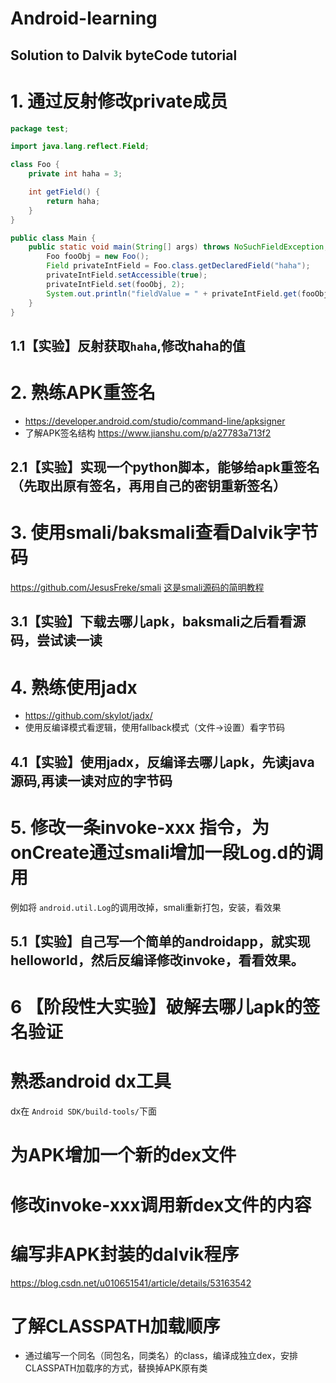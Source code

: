 # Android-learning
## Solution to Dalvik byteCode tutorial
# 1. 通过反射修改private成员
```Java
package test;

import java.lang.reflect.Field;

class Foo {
    private int haha = 3;

    int getField() {
        return haha;
    }
}

public class Main {
    public static void main(String[] args) throws NoSuchFieldException, IllegalAccessException {
        Foo fooObj = new Foo();
        Field privateIntField = Foo.class.getDeclaredField("haha");
        privateIntField.setAccessible(true);
        privateIntField.set(fooObj, 2);
        System.out.println("fieldValue = " + privateIntField.get(fooObj));
    }
}
```
## 1.1【实验】反射获取`haha`,修改haha的值



# 2. 熟练APK重签名
* https://developer.android.com/studio/command-line/apksigner
* 了解APK签名结构 https://www.jianshu.com/p/a27783a713f2

## 2.1【实验】实现一个python脚本，能够给apk重签名（先取出原有签名，再用自己的密钥重新签名）



# 3. 使用smali/baksmali查看Dalvik字节码
https://github.com/JesusFreke/smali
[这是smali源码的简明教程](https://www.52pojie.cn/thread-395689-1-1.html)

## 3.1【实验】下载去哪儿apk，baksmali之后看看源码，尝试读一读



# 4. 熟练使用jadx
* https://github.com/skylot/jadx/
* 使用反编译模式看逻辑，使用fallback模式（文件->设置）看字节码

## 4.1【实验】使用jadx，反编译去哪儿apk，先读java源码,再读一读对应的字节码



# 5. 修改一条invoke-xxx 指令，为onCreate通过smali增加一段Log.d的调用
例如将 `android.util.Log`的调用改掉，smali重新打包，安装，看效果

## 5.1【实验】自己写一个简单的androidapp，就实现helloworld，然后反编译修改invoke，看看效果。



# 6 【阶段性大实验】破解去哪儿apk的签名验证


# 熟悉android dx工具
dx在 `Android SDK/build-tools/`下面

# 为APK增加一个新的dex文件

# 修改invoke-xxx调用新dex文件的内容

# 编写非APK封装的dalvik程序
https://blog.csdn.net/u010651541/article/details/53163542

# 了解CLASSPATH加载顺序
* 通过编写一个同名（同包名，同类名）的class，编译成独立dex，安排CLASSPATH加载序的方式，替换掉APK原有类

